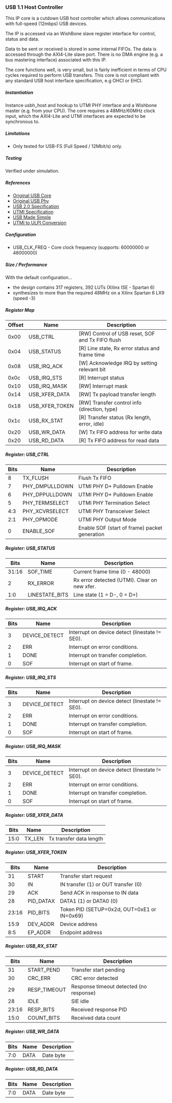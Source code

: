 ### USB 1.1 Host Controller

This IP core is a cutdown USB host controller which allows communications with full-speed (12mbps) USB devices.

The IP is accessed via an WishBone slave register interface for control, status and data.

Data to be sent or received is stored in some internal FIFOs. The data is accessed through the AXI4-Lite slave port. There is no DMA engine (e.g. a bus mastering interface) associated with this IP.

The core functions well, is very small, but is fairly inefficient in terms of CPU cycles required to perform USB transfers.
This core is not compliant with any standard USB host interface specification, e.g OHCI or EHCI.

##### Instantiation
Instance usbh_host and hookup to UTMI PHY interface and a Wishbone master (e.g. from your CPU).
The core requires a 48MHz/60MHz clock input, which the AXI4-Lite and UTMI interfaces are expected to be synchronous to.

##### Limitations
* Only tested for USB-FS (Full Speed / 12Mbit/s) only.

##### Testing

Verified under simulation.

##### References
* [Original USB Core](github.com/ultraembedded/core_usb_host)
* [Original USB Phy](github.com/ultraembedded/core_usb_fs_phy.git)
* [USB 2.0 Specification](https://usb.org/developers/docs/usb20_docs)
* [UTMI Specification](https://www.intel.com/content/dam/www/public/us/en/documents/technical-specifications/usb2-transceiver-macrocell-interface-specification.pdf)
* [USB Made Simple](http://www.usbmadesimple.co.uk/)
* [UTMI to ULPI Conversion](https://github.com/ultraembedded/cores/tree/master/ulpi_wrapper)

##### Configuration
* USB_CLK_FREQ  - Core clock frequency (supports: 60000000 or 48000000)

##### Size / Performance

With the default configuration...

* the design contains 317 registers, 392 LUTs (Xilinx ISE - Spartan 6)
* synthesizes to more than the required 48MHz on a Xilinx Spartan 6 LX9 (speed -3)

##### Register Map

| Offset | Name | Description   |
| ------ | ---- | ------------- |
| 0x00 | USB_CTRL | [RW] Control of USB reset, SOF and Tx FIFO flush |
| 0x04 | USB_STATUS | [R] Line state, Rx error status and frame time |
| 0x08 | USB_IRQ_ACK | [W] Acknowledge IRQ by setting relevant bit |
| 0x0c | USB_IRQ_STS | [R] Interrupt status |
| 0x10 | USB_IRQ_MASK | [RW] Interrupt mask |
| 0x14 | USB_XFER_DATA | [RW] Tx payload transfer length |
| 0x18 | USB_XFER_TOKEN | [RW] Transfer control info (direction, type) |
| 0x1c | USB_RX_STAT | [R] Transfer status (Rx length, error, idle) |
| 0x20 | USB_WR_DATA | [W] Tx FIFO address for write data |
| 0x20 | USB_RD_DATA | [R] Tx FIFO address for read data |

##### Register: USB_CTRL

| Bits | Name | Description    |
| ---- | ---- | -------------- |
| 8 | TX_FLUSH | Flush Tx FIFO |
| 7 | PHY_DMPULLDOWN | UTMI PHY D+ Pulldown Enable |
| 6 | PHY_DPPULLDOWN | UTMI PHY D+ Pulldown Enable |
| 5 | PHY_TERMSELECT | UTMI PHY Termination Select |
| 4:3 | PHY_XCVRSELECT | UTMI PHY Transceiver Select |
| 2:1 | PHY_OPMODE | UTMI PHY Output Mode |
| 0 | ENABLE_SOF | Enable SOF (start of frame) packet generation |

##### Register: USB_STATUS

| Bits | Name | Description    |
| ---- | ---- | -------------- |
| 31:16 | SOF_TIME | Current frame time (0 - 48000) |
| 2 | RX_ERROR | Rx error detected (UTMI). Clear on new xfer. |
| 1:0 | LINESTATE_BITS | Line state (1 = D-, 0 = D+) |

##### Register: USB_IRQ_ACK

| Bits | Name | Description    |
| ---- | ---- | -------------- |
| 3 | DEVICE_DETECT | Interrupt on device detect (linestate != SE0). |
| 2 | ERR | Interrupt on error conditions. |
| 1 | DONE | Interrupt on transfer completion. |
| 0 | SOF | Interrupt on start of frame. |

##### Register: USB_IRQ_STS

| Bits | Name | Description    |
| ---- | ---- | -------------- |
| 3 | DEVICE_DETECT | Interrupt on device detect (linestate != SE0). |
| 2 | ERR | Interrupt on error conditions. |
| 1 | DONE | Interrupt on transfer completion. |
| 0 | SOF | Interrupt on start of frame. |

##### Register: USB_IRQ_MASK

| Bits | Name | Description    |
| ---- | ---- | -------------- |
| 3 | DEVICE_DETECT | Interrupt on device detect (linestate != SE0). |
| 2 | ERR | Interrupt on error conditions. |
| 1 | DONE | Interrupt on transfer completion. |
| 0 | SOF | Interrupt on start of frame. |

##### Register: USB_XFER_DATA

| Bits | Name | Description    |
| ---- | ---- | -------------- |
| 15:0 | TX_LEN | Tx transfer data length |

##### Register: USB_XFER_TOKEN

| Bits | Name | Description    |
| ---- | ---- | -------------- |
| 31 | START | Transfer start request |
| 30 | IN | IN transfer (1) or OUT transfer (0) |
| 29 | ACK | Send ACK in response to IN data |
| 28 | PID_DATAX | DATA1 (1) or DATA0 (0) |
| 23:16 | PID_BITS | Token PID (SETUP=0x2d, OUT=0xE1 or IN=0x69) |
| 15:9 | DEV_ADDR | Device address |
| 8:5 | EP_ADDR | Endpoint address |

##### Register: USB_RX_STAT

| Bits | Name | Description    |
| ---- | ---- | -------------- |
| 31 | START_PEND | Transfer start pending |
| 30 | CRC_ERR | CRC error detected |
| 29 | RESP_TIMEOUT | Response timeout detected (no response) |
| 28 | IDLE | SIE idle |
| 23:16 | RESP_BITS | Received response PID |
| 15:0 | COUNT_BITS | Received data count |

##### Register: USB_WR_DATA

| Bits | Name | Description    |
| ---- | ---- | -------------- |
| 7:0 | DATA | Date byte |

##### Register: USB_RD_DATA

| Bits | Name | Description    |
| ---- | ---- | -------------- |
| 7:0 | DATA | Date byte |

